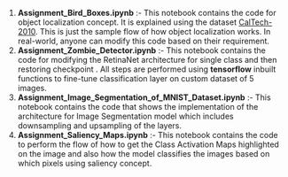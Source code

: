 1. **Assignment_Bird_Boxes.ipynb** :- This notebook contains the code for object localization concept. It is explained using the dataset [CalTech-2010](https://www.vision.caltech.edu/datasets/). This is just the sample flow of how object localization works. In real-world, anyone can modify this code based on their requirement.
2. **Assignment_Zombie_Detector.ipynb** :- This notebook contains the code for modifying the RetinaNet architecture for single class and then restoring checkpoint . All steps are performed using **tensorflow** inbuilt functions to fine-tune classification layer on custom dataset of 5 images. 
3. **Assignment_Image_Segmentation_of_MNIST_Dataset.ipynb** :- This notebook contains the code that shows the implementation of the architecture for Image Segmentation model which includes downsampling and upsampling of the layers.
4. **Assignment_Saliency_Maps.ipynb** :- This notebook contains the code to perform the flow of how to get the Class Activation Maps highlighted on the image and also how the model classifies the images based on which pixels using saliency concept.
